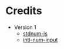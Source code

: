 Credits
=======

- Version 1
  * [stdnum-js](https://github.com/koblas/stdnum-js)
  * [intl-num-input](intl-tel-input.com)
